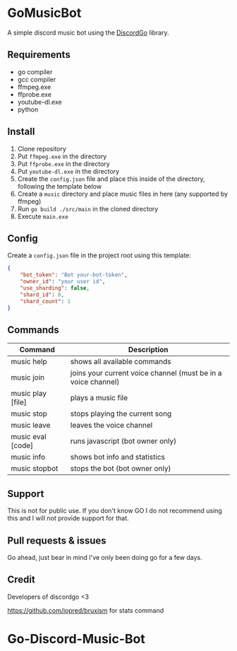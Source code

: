 # GoMusicBot
A simple discord music bot using the [DiscordGo](https://github.com/bwmarrin/discordgo) library.

## Requirements
- go compiler
- gcc compiler
- ffmpeg.exe
- ffprobe.exe
- youtube-dl.exe
- python

## Install
1. Clone repository
2. Put `ffmpeg.exe` in the directory
3. Put `ffprobe.exe` in the directory
4. Put `youtube-dl.exe` in the directory
5. Create the `config.json` file and place this inside of the directory, following the template below
6. Create a `music` directory and place music files in here (any supported by ffmpeg)
7. Run `go build ./src/main` in the cloned directory
8. Execute `main.exe`

## Config
Create a `config.json` file in the project root using this template:
```json
{
	"bot_token": "Bot your-bot-token",
	"owner_id": "your user id",
	"use_sharding": false,
	"shard_id": 0,
	"shard_count": 1
}
```

## Commands
| Command           | Description                                                   |
|-------------------|---------------------------------------------------------------|
| music help        | shows all available commands                                  |
| music join        | joins your current voice channel (must be in a voice channel) |
| music play [file] | plays a music file                                            |
| music stop        | stops playing the current song                                |
| music leave       | leaves the voice channel                                      |
| music eval [code] | runs javascript (bot owner only)                              |
| music info        | shows bot info and statistics                                 |
| music stopbot     | stops the bot (bot owner only)                                |

## Support
This is not for public use. If you don't know GO I do not recommend using this and I will not provide support for that.

## Pull requests & issues
Go ahead, just bear in mind I've only been doing go for a few days.

## Credit
Developers of discordgo <3

https://github.com/iopred/bruxism for stats command
# Go-Discord-Music-Bot
